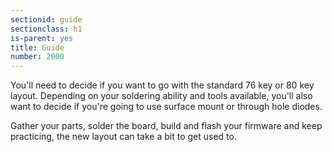 ```yaml
---
sectionid: guide
sectionclass: h1
is-parent: yes
title: Guide
number: 2000
---
```

You'll need to decide if you want to go with the standard 76 key or 80 key layout. Depending on your soldering ability and tools available, you'll also want to decide if you're going to use surface mount or through hole diodes.

Gather your parts, solder the board, build and flash your firmware and keep practicing, the new layout can take a bit to get used to.
